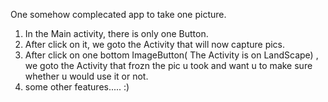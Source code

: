 One somehow complecated app to take one picture.

1. In the Main activity, there is only one Button.
2. After click on it, we goto the Activity that will now capture pics.
3. After click on one bottom ImageButton( The Activity is on LandScape) , we goto the Activity that frozn the pic u took and 
want u to make sure whether u would use it or not.
4. some other features..... :) 
